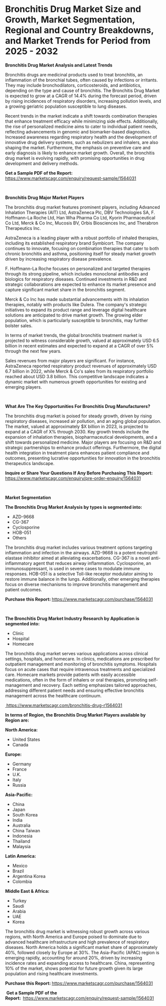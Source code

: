 <p><h1>Bronchitis Drug Market Size and Growth, Market Segmentation, Regional and Country Breakdowns, and Market Trends for Period from 2025 -  2032</h1></p><p><strong>Bronchitis Drug Market Analysis and Latest Trends</strong></p>
<p><p>Bronchitis drugs are medicinal products used to treat bronchitis, an inflammation of the bronchial tubes, often caused by infections or irritants. They may include bronchodilators, corticosteroids, and antibiotics, depending on the type and cause of bronchitis. The Bronchitis Drug Market is expected to grow at a CAGR of 14.4% during the forecast period, driven by rising incidences of respiratory disorders, increasing pollution levels, and a growing geriatric population susceptible to lung diseases. </p><p>Recent trends in the market indicate a shift towards combination therapies that enhance treatment efficacy while minimizing side effects. Additionally, the rise of personalized medicine aims to cater to individual patient needs, reflecting advancements in genomic and biomarker-based diagnostics. Increased awareness regarding respiratory health and the development of innovative drug delivery systems, such as nebulizers and inhalers, are also shaping the market. Furthermore, the emphasis on preventive care and early diagnosis is likely to enhance market growth. Overall, the bronchitis drug market is evolving rapidly, with promising opportunities in drug development and delivery methods.</p></p>
<p><strong>Get a Sample PDF of the Report:&nbsp;</strong> <a href="https://www.marketscagr.com/enquiry/request-sample/1564031?utm_campaign=3204&utm_medium=2&utm_source=Github&utm_content=ia&utm_term=19042025&utm_id=bronchitis-drug">https://www.marketscagr.com/enquiry/request-sample/1564031</a></p>
<p>&nbsp;</p>
<p><strong>Bronchitis Drug Major Market Players</strong></p>
<p><p>The bronchitis drug market features prominent players, including Advanced Inhalation Therapies (AIT) Ltd, AstraZeneca Plc, DBV Technologies SA, F. Hoffmann-La Roche Ltd, Han Wha Pharma Co Ltd, Kyorin Pharmaceutical Co Ltd, Merck & Co Inc, Mucosis BV, Orbis Biosciences Inc, and Therabron Therapeutics Inc. </p><p>AstraZeneca is a leading player with a robust portfolio of inhaled therapies, including its established respiratory brand Symbicort. The company continues to innovate, focusing on combination therapies that cater to both chronic bronchitis and asthma, positioning itself for steady market growth driven by increasing respiratory disease prevalence.</p><p>F. Hoffmann-La Roche focuses on personalized and targeted therapies through its strong pipeline, which includes monoclonal antibodies and biologics for respiratory diseases. Continued investments in R&D and strategic collaborations are expected to enhance its market presence and capture significant market share in the bronchitis segment.</p><p>Merck & Co Inc has made substantial advancements with its inhalation therapies, notably with products like Dulera. The company's strategic initiatives to expand its product range and leverage digital healthcare solutions are anticipated to drive market growth. The growing elder population, which is particularly susceptible to bronchitis, may further bolster sales.</p><p>In terms of market trends, the global bronchitis treatment market is projected to witness considerable growth, valued at approximately USD 6.5 billion in recent estimates and expected to expand at a CAGR of over 5% through the next few years. </p><p>Sales revenues from major players are significant. For instance, AstraZeneca reported respiratory product revenues of approximately USD 6.7 billion in 2022, while Merck & Co's sales from its respiratory portfolio reached about USD 3.8 billion. This competitive landscape indicates a dynamic market with numerous growth opportunities for existing and emerging players.</p></p>
<p>&nbsp;</p>
<p><strong>What Are The Key Opportunities For Bronchitis Drug Manufacturers?</strong></p>
<p><p>The bronchitis drug market is poised for steady growth, driven by rising respiratory diseases, increased air pollution, and an aging global population. The market, valued at approximately $X billion in 2023, is projected to expand at a CAGR of X% through 2030. Key growth trends include the expansion of inhalation therapies, biopharmaceutical developments, and a shift towards personalized medicine. Major players are focusing on R&D and strategic partnerships to enhance product offerings. Furthermore, the digital health integration in treatment plans enhances patient compliance and outcomes, presenting lucrative opportunities for innovation in the bronchitis therapeutics landscape.</p></p>
<p><strong>Inquire or Share Your Questions If Any Before Purchasing This Report:</strong> <a href="https://www.marketscagr.com/enquiry/pre-order-enquiry/1564031?utm_campaign=3204&utm_medium=2&utm_source=Github&utm_content=ia&utm_term=19042025&utm_id=bronchitis-drug">https://www.marketscagr.com/enquiry/pre-order-enquiry/1564031</a></p>
<p>&nbsp;</p>
<p><strong>Market Segmentation</strong></p>
<p><strong>The Bronchitis Drug Market Analysis by types is segmented into:</strong></p>
<p><ul><li>AZD-9668</li><li>CG-367</li><li>Cyclosporine</li><li>HOB-051</li><li>Others</li></ul></p>
<p><p>The bronchitis drug market includes various treatment options targeting inflammation and infection in the airways. AZD-9668 is a potent neutrophil elastase inhibitor aimed at alleviating exacerbations. CG-367 is a novel anti-inflammatory agent that reduces airway inflammation. Cyclosporine, an immunosuppressant, is used in severe cases to modulate immune responses. HOB-051 is a selective Toll-like receptor modulator aiming to restore immune balance in the lungs. Additionally, other emerging therapies focus on diverse mechanisms to improve bronchitis management and patient outcomes.</p></p>
<p><strong>Purchase this Report:&nbsp;</strong><a href="https://www.marketscagr.com/purchase/1564031?utm_campaign=3204&utm_medium=2&utm_source=Github&utm_content=ia&utm_term=19042025&utm_id=bronchitis-drug">https://www.marketscagr.com/purchase/1564031</a></p>
<p>&nbsp;</p>
<p><strong>The Bronchitis Drug Market Industry Research by Application is segmented into:</strong></p>
<p><ul><li>Clinic</li><li>Hospital</li><li>Homecare</li></ul></p>
<p><p>The bronchitis drug market serves various applications across clinical settings, hospitals, and homecare. In clinics, medications are prescribed for outpatient management and monitoring of bronchitis symptoms. Hospitals focus on acute cases that require intravenous treatments and specialized care. Homecare markets provide patients with easily accessible medications, often in the form of inhalers or oral therapies, promoting self-management and recovery. Each setting emphasizes tailored approaches, addressing different patient needs and ensuring effective bronchitis management across the healthcare continuum.</p></p>
<p><a href="https://www.marketscagr.com/bronchitis-drug-r1564031?utm_campaign=3204&utm_medium=2&utm_source=Github&utm_content=ia&utm_term=19042025&utm_id=bronchitis-drug">&nbsp;https://www.marketscagr.com/bronchitis-drug-r1564031</a></p>
<p><strong>In terms of Region, the Bronchitis Drug Market Players available by Region are:</strong></p>
<p>
    <p> <strong> North America: </strong>
        <ul>
            <li>United States</li>
            <li>Canada</li>
        </ul>
        </p> 
    <p> <strong> Europe: </strong>
        <ul>
            <li>Germany</li>
            <li>France</li>
            <li>U.K.</li>
            <li>Italy</li>
            <li>Russia</li>
        </ul>
        </p> 
    <p> <strong> Asia-Pacific: </strong>
        <ul>
            <li>China</li>
            <li>Japan</li>
            <li>South Korea</li>
            <li>India</li>
            <li>Australia</li>
            <li>China Taiwan</li>
            <li>Indonesia</li>
            <li>Thailand</li>
            <li>Malaysia</li>
        </ul>
        </p> 
    <p> <strong> Latin America: </strong>
        <ul>
            <li>Mexico</li>
            <li>Brazil</li>
            <li>Argentina Korea</li>
            <li>Colombia</li>
        </ul>
        </p> 
    <p> <strong> Middle East & Africa: </strong>
        <ul>
            <li>Turkey</li>
            <li>Saudi</li>
            <li>Arabia</li>
            <li>UAE</li>
            <li>Korea</li>
        </ul>
    </p>
    </p>
<p><p>The bronchitis drug market is witnessing robust growth across various regions, with North America and Europe poised to dominate due to advanced healthcare infrastructure and high prevalence of respiratory diseases. North America holds a significant market share of approximately 40%, followed closely by Europe at 30%. The Asia-Pacific (APAC) region is emerging rapidly, accounting for around 20%, driven by increasing incidence rates and expanding access to healthcare. China, representing 10% of the market, shows potential for future growth given its large population and rising healthcare investments.</p></p>
<p><strong>Purchase this Report: </strong><a href="https://www.marketscagr.com/purchase/1564031?utm_campaign=3204&utm_medium=2&utm_source=Github&utm_content=ia&utm_term=19042025&utm_id=bronchitis-drug">https://www.marketscagr.com/purchase/1564031</a></p>
<p>&nbsp;<strong>Get a Sample PDF of the Report:&nbsp;&nbsp;</strong><a href="https://www.marketscagr.com/enquiry/request-sample/1564031?utm_campaign=3204&utm_medium=2&utm_source=Github&utm_content=ia&utm_term=19042025&utm_id=bronchitis-drug">https://www.marketscagr.com/enquiry/request-sample/1564031</a></p>
<p><strong></strong></p>
<p><p></p><p></p><p></p></p>